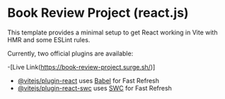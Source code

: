 # Book Review Project (react.js)

This template provides a minimal setup to get React working in Vite with HMR and some ESLint rules.

Currently, two official plugins are available:

-[Live Link(https://book-review-project.surge.sh/)]

- [@vitejs/plugin-react](https://github.com/vitejs/vite-plugin-react/blob/main/packages/plugin-react/README.md) uses [Babel](https://babeljs.io/) for Fast Refresh
- [@vitejs/plugin-react-swc](https://github.com/vitejs/vite-plugin-react-swc) uses [SWC](https://swc.rs/) for Fast Refresh


